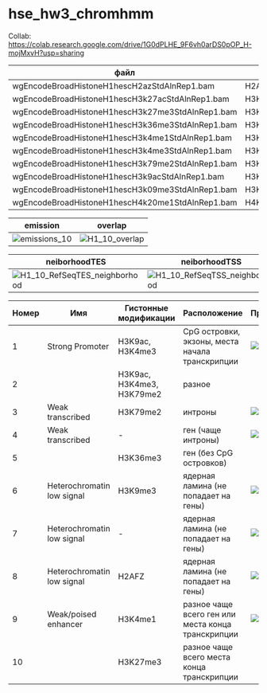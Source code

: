 # hse_hw3_chromhmm
Collab: https://colab.research.google.com/drive/1G0dPLHE_9F6vh0arDS0pOP_H-mojMxvH?usp=sharing

файл | имя
---|---
wgEncodeBroadHistoneH1hescH2azStdAlnRep1.bam | H2AFZ
wgEncodeBroadHistoneH1hescH3k27acStdAlnRep1.bam | H3K27ac
wgEncodeBroadHistoneH1hescH3k27me3StdAlnRep1.bam | H3K27me3
wgEncodeBroadHistoneH1hescH3k36me3StdAlnRep1.bam | H3K36me3
wgEncodeBroadHistoneH1hescH3k4me1StdAlnRep1.bam | H3K4me1
wgEncodeBroadHistoneH1hescH3k4me3StdAlnRep1.bam | H3K4me3
wgEncodeBroadHistoneH1hescH3k79me2StdAlnRep1.bam | H3K79me2
wgEncodeBroadHistoneH1hescH3k9acStdAlnRep1.bam | H3K9ac
wgEncodeBroadHistoneH1hescH3k09me3StdAlnRep1.bam | H3K9me3
wgEncodeBroadHistoneH1hescH4k20me1StdAlnRep1.bam | H4K20me1

emission | overlap 
---|---
![emissions_10](https://user-images.githubusercontent.com/103137801/230792911-fcf6812a-8a7e-4373-a292-7d326e4af139.png) | ![H1_10_overlap](https://user-images.githubusercontent.com/103137801/230792921-17275109-b657-4d90-9d9c-12a84fd68523.png) 

 neiborhoodTES | neiborhoodTSS | transition
---|---|---
![H1_10_RefSeqTES_neighborhood](https://user-images.githubusercontent.com/103137801/230792934-f92f1b17-c978-4dbd-9bdf-29f92fb8256c.png) | ![H1_10_RefSeqTSS_neighborhood](https://user-images.githubusercontent.com/103137801/230793029-76296a70-2641-43a9-82af-15fa51f30241.png) | ![transitions_10](https://user-images.githubusercontent.com/103137801/230793038-2cf3457a-f9db-4b7b-9ff0-8570a8fd236e.png)


Номер | Имя | Гистонные модификации | Расположение | Пример
---|---|---|---|---
1| Strong Promoter |  H3K9ac, H3K4me3 | CpG островки, экзоны, места начала транскрипции | ![image](https://user-images.githubusercontent.com/103137801/230794242-8879c10b-6a41-4fc2-bdde-e3695bf72028.png)
2|  |  H3K9ac, H3K4me3, H3K79me2 | разное | 
3| Weak transcribed |  H3K79me2 | интроны | ![image](https://user-images.githubusercontent.com/103137801/230795404-36003e76-1bc1-4693-9a4a-25ee1d27be28.png)
4| Weak transcribed | - | ген (чаще интроны) |![image](https://user-images.githubusercontent.com/103137801/230795410-70662dc9-15a6-4890-a430-1eba5f71ac25.png)
5|  |  H3K36me3 | ген (без CpG островков) |
6| Heterochromatin low signal |  H3K9me3 | ядерная ламина (не попадает на гены) | ![image](https://user-images.githubusercontent.com/103137801/230795558-db2bc0c2-b893-440f-8538-6cd5bf596f5e.png)
7| Heterochromatin low signal | - | ядерная ламина (не попадает на гены) | ![image](https://user-images.githubusercontent.com/103137801/230795253-9bd9682e-26d3-44fd-8751-1c687109f12a.png)
8| Heterochromatin low signal |  H2AFZ | ядерная ламина (не попадает на гены) | ![image](https://user-images.githubusercontent.com/103137801/230795255-e65a03e4-e5f0-4541-9350-c88296a7a745.png)
9| Weak/poised enhancer |  H3K4me1 | разное чаще всего ген или места конца транскрипции | ![image](https://user-images.githubusercontent.com/103137801/230795561-d394d302-c3bb-422f-83bb-4cd01f0e0522.png)
10|  |  H3K27me3 | разное чаще всего места конца транскрипции|
